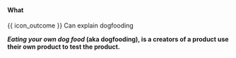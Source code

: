 <div id="title">

#### What

</div>

<span id="prereqs"></span>

<span id="outcomes">{{ icon_outcome }} Can explain dogfooding</span>

<div id="body">

**_Eating your own dog food_ (aka dogfooding), is a creators of a product use their own product to test the product.**

</div>

<div id="extras">

<include src="exercises.md" />

</div>